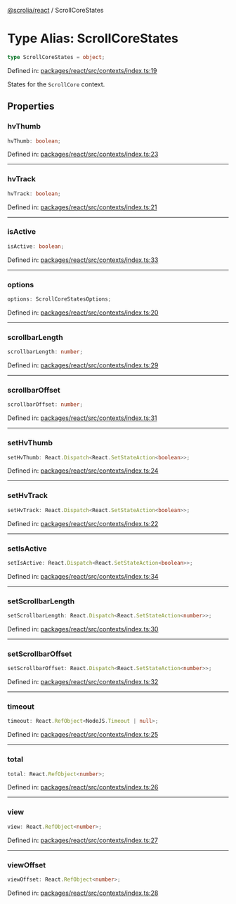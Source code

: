 [@scrolia/react](../README.md) / ScrollCoreStates

# Type Alias: ScrollCoreStates

```ts
type ScrollCoreStates = object;
```

Defined in: [packages/react/src/contexts/index.ts:19](https://github.com/alpheustangs/scrolia/blob/e478c3598c4b753ead9de3dc691e6078680b80a3/packages/react/src/contexts/index.ts#L19)

States for the `ScrollCore` context.

## Properties

### hvThumb

```ts
hvThumb: boolean;
```

Defined in: [packages/react/src/contexts/index.ts:23](https://github.com/alpheustangs/scrolia/blob/e478c3598c4b753ead9de3dc691e6078680b80a3/packages/react/src/contexts/index.ts#L23)

***

### hvTrack

```ts
hvTrack: boolean;
```

Defined in: [packages/react/src/contexts/index.ts:21](https://github.com/alpheustangs/scrolia/blob/e478c3598c4b753ead9de3dc691e6078680b80a3/packages/react/src/contexts/index.ts#L21)

***

### isActive

```ts
isActive: boolean;
```

Defined in: [packages/react/src/contexts/index.ts:33](https://github.com/alpheustangs/scrolia/blob/e478c3598c4b753ead9de3dc691e6078680b80a3/packages/react/src/contexts/index.ts#L33)

***

### options

```ts
options: ScrollCoreStatesOptions;
```

Defined in: [packages/react/src/contexts/index.ts:20](https://github.com/alpheustangs/scrolia/blob/e478c3598c4b753ead9de3dc691e6078680b80a3/packages/react/src/contexts/index.ts#L20)

***

### scrollbarLength

```ts
scrollbarLength: number;
```

Defined in: [packages/react/src/contexts/index.ts:29](https://github.com/alpheustangs/scrolia/blob/e478c3598c4b753ead9de3dc691e6078680b80a3/packages/react/src/contexts/index.ts#L29)

***

### scrollbarOffset

```ts
scrollbarOffset: number;
```

Defined in: [packages/react/src/contexts/index.ts:31](https://github.com/alpheustangs/scrolia/blob/e478c3598c4b753ead9de3dc691e6078680b80a3/packages/react/src/contexts/index.ts#L31)

***

### setHvThumb

```ts
setHvThumb: React.Dispatch<React.SetStateAction<boolean>>;
```

Defined in: [packages/react/src/contexts/index.ts:24](https://github.com/alpheustangs/scrolia/blob/e478c3598c4b753ead9de3dc691e6078680b80a3/packages/react/src/contexts/index.ts#L24)

***

### setHvTrack

```ts
setHvTrack: React.Dispatch<React.SetStateAction<boolean>>;
```

Defined in: [packages/react/src/contexts/index.ts:22](https://github.com/alpheustangs/scrolia/blob/e478c3598c4b753ead9de3dc691e6078680b80a3/packages/react/src/contexts/index.ts#L22)

***

### setIsActive

```ts
setIsActive: React.Dispatch<React.SetStateAction<boolean>>;
```

Defined in: [packages/react/src/contexts/index.ts:34](https://github.com/alpheustangs/scrolia/blob/e478c3598c4b753ead9de3dc691e6078680b80a3/packages/react/src/contexts/index.ts#L34)

***

### setScrollbarLength

```ts
setScrollbarLength: React.Dispatch<React.SetStateAction<number>>;
```

Defined in: [packages/react/src/contexts/index.ts:30](https://github.com/alpheustangs/scrolia/blob/e478c3598c4b753ead9de3dc691e6078680b80a3/packages/react/src/contexts/index.ts#L30)

***

### setScrollbarOffset

```ts
setScrollbarOffset: React.Dispatch<React.SetStateAction<number>>;
```

Defined in: [packages/react/src/contexts/index.ts:32](https://github.com/alpheustangs/scrolia/blob/e478c3598c4b753ead9de3dc691e6078680b80a3/packages/react/src/contexts/index.ts#L32)

***

### timeout

```ts
timeout: React.RefObject<NodeJS.Timeout | null>;
```

Defined in: [packages/react/src/contexts/index.ts:25](https://github.com/alpheustangs/scrolia/blob/e478c3598c4b753ead9de3dc691e6078680b80a3/packages/react/src/contexts/index.ts#L25)

***

### total

```ts
total: React.RefObject<number>;
```

Defined in: [packages/react/src/contexts/index.ts:26](https://github.com/alpheustangs/scrolia/blob/e478c3598c4b753ead9de3dc691e6078680b80a3/packages/react/src/contexts/index.ts#L26)

***

### view

```ts
view: React.RefObject<number>;
```

Defined in: [packages/react/src/contexts/index.ts:27](https://github.com/alpheustangs/scrolia/blob/e478c3598c4b753ead9de3dc691e6078680b80a3/packages/react/src/contexts/index.ts#L27)

***

### viewOffset

```ts
viewOffset: React.RefObject<number>;
```

Defined in: [packages/react/src/contexts/index.ts:28](https://github.com/alpheustangs/scrolia/blob/e478c3598c4b753ead9de3dc691e6078680b80a3/packages/react/src/contexts/index.ts#L28)

